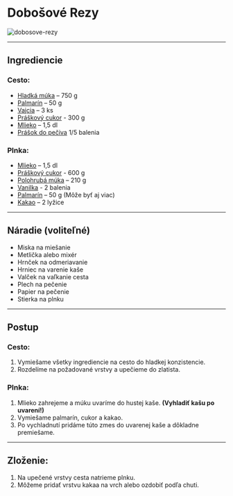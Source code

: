 # Dobošové Rezy

![dobosove-rezy](https://i.pinimg.com/736x/33/84/76/33847672e7a1475de1b31210e17a82af.jpg "Dobošové rezy")

---

## Ingrediencie

### Cesto:
- [Hladká múka](https://www.albert.cz/shop/Trvanlive/Peceni-a-prisady-na-vareni/Mouky-a-krupice/Hladke/Albert-Mouka-hladka-psenicna/p/23323995) – 750 g
- [Palmarín](https://potravinydomov.itesco.sk/groceries/sk-SK/products/2002006520276) – 50 g
- [Vajcia](https://www.albert.cz/shop/Mlecne-a-chlazene/Vejce-a-drozdi/Albert-Vejce-z-podestylky-vel-M/p/20586232) – 3 ks
- [Práškový cukor](https://www.albert.cz/shop/Trvanlive/Peceni-a-prisady-na-vareni/Cukry-sladidla-sirupy/Bily-cukr/Vrbatky-Cukr-moucka/p/23438231) - 300 g
- [Mlieko](https://www.albert.cz/shop/Mlecne-a-chlazene/Mleko-a-mlecne-napoje/Trvanlive-mleko/Albert-Mleko-polotucne-trvanlive-1-5-/p/23329652) – 1,5 dl
- [Prášok do pečiva](https://www.albert.cz/shop/Trvanlive/Peceni-a-prisady-na-vareni/Kypridla/Kyprici-prasky/Albert-Kyprici-prasek-do-peciva/p/27258026) 1/5 balenia

### Plnka:
- [Mlieko](https://www.albert.cz/shop/Mlecne-a-chlazene/Mleko-a-mlecne-napoje/Trvanlive-mleko/Albert-Mleko-polotucne-trvanlive-1-5-/p/23329652) – 1,5 dl
- [Práškový cukor](https://www.albert.cz/shop/Trvanlive/Peceni-a-prisady-na-vareni/Cukry-sladidla-sirupy/Bily-cukr/Vrbatky-Cukr-moucka/p/23438231) - 600 g
- [Polohrubá múka](https://www.albert.cz/shop/Trvanlive/Peceni-a-prisady-na-vareni/Mouky-a-krupice/Hrube-a-polohrube/Babiccina-volba-Mouka-polohruba-psenicna/p/25927061) – 210 g
- [Vanilka](https://eshop.oetker.cz/cs/produkty/vanilka-mleta) - 2 balenia
- [Palmarín](https://potravinydomov.itesco.sk/groceries/sk-SK/products/2002006520276) – 50 g (Môže byť aj viac)
- [Kakao](https://www.albert.cz/shop/Napoje/Kakao-kavoviny-a-ostatni-instantni-napoje/Kakao/Albert-Kakao-holandske/p/26751498) – 2 lyžice

---

## Náradie (voliteľné)

- Miska na miešanie
- Metlička alebo mixér
- Hrnček na odmeriavanie
- Hrniec na varenie kaše
- Valček na vaľkanie cesta
- Plech na pečenie
- Papier na pečenie
- Stierka na plnku

---

## Postup

### Cesto:
1. Vymiešame všetky ingrediencie na cesto do hladkej konzistencie.
2. Rozdelíme na požadované vrstvy a upečieme do zlatista.

### Plnka:
1. Mlieko zahrejeme a múku uvaríme do hustej kaše. **(Vyhladiť kašu po uvarení!)**
2. Vymiešame palmarín, cukor a kakao.
3. Po vychladnutí pridáme túto zmes do uvarenej kaše a dôkladne premiešame.

---

## Zloženie:
1. Na upečené vrstvy cesta natrieme plnku.
2. Môžeme pridať vrstvu kakaa na vrch alebo ozdobiť podľa chuti.
